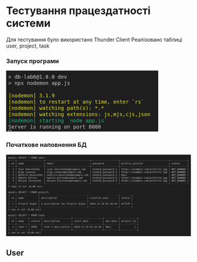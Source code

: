 # Тестування працездатності системи

Для тестування було використано Thunder Client
Реалізовано таблиці user, project, task

### Запуск програми
  ![starting app](starting-server.png)
  
### Початкове наповнення БД
  ![intial database](initial_db.png)
  
## User


